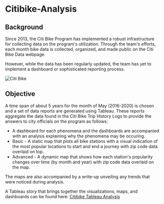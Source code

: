 # Citibike-Analysis
 
## Background

Since 2013, the Citi Bike Program has implemented a robust infrastructure for collecting data on the program's utilization. Through the team's efforts, each month bike data is collected, organized, and made public on the Citi Bike Data webpage.

However, while the data has been regularly updated, the team has yet to implement a dashboard or sophisticated reporting process. 

<img src="https://github.com/the-Coding-Boot-Camp-at-UT/UT-MCC-DATA-PT-01-2020-U-C/blob/master/homework-instructions/20-Tableau/Instructions/Images/citi-bike-station-bikes.jpg" alt="Citi Bike">

## Objective

A time span of about 5 years for the month of May (2016-2020) is chosen and a set of data reports are generated using Tableau. These reports aggregate the data found in the Citi Bike Trip History Logs to provide the answers to city officials on the program as follows:

 * A dashboard for each phenomena and the dashboards are accompanied with an analysis explaining why the phenomena may be occuring.
 * Basic - A static map that plots all bike stations with a visual indication of the most popular locations to start and end a journey with zip code data overlaid on top.
 * Advanced - A dynamic map that shows how each station's popularity changes over time (by month and year) with zip code data overlaid on the map.

The maps are also accompanied by a write-up unveiling any trends that were noticed during analysis.

A Tableau story that brings together the visualizations, maps, and dashboards can be found here: [Citibike Tableau Analysis](https://public.tableau.com/views/CitibikeAnalysis-2016-2020/Story2?:language=en&:display_count=y&publish=yes&:origin=viz_share_link)
